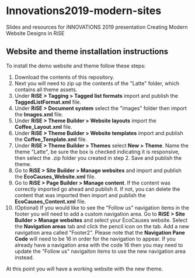 # Innovations2019-modern-sites
Slides and resources for iNNOVATIONS 2019 presentation Creating Modern Website Designs in RiSE

## Website and theme installation instructions
To install the demo website and theme follow these steps:
1. Download the contents of this repository.
2. Next you will need to zip up the contents of the "Latte" folder, which contains all theme assets.
3. Under **RiSE > Tagging > Tagged list formats** import and publish the **TaggedListFormat.xml** file.
4. Under **RiSE > Document system** select the "images" folder then import the **Images.xml** file.
5. Under **RiSE > Theme Builder > Website layouts** import the **Coffee_Layout.xml** file.
6. Under **RiSE > Theme Builder > Website templates** import and publish the **Coffee_Template.xml** file.
7. Under **RiSE > Theme Builder > Themes** select **New > Theme**. Name the theme "Latte", be sure the box is checked indicating it is responsive, then select the .zip folder you created in step 2. Save and publish the theme.
8. Go to **RiSE > Site Builder > Manage websites** and import and publish the **EcoCauses_Website.xml** file.
9. Go to **RiSE > Page Builder > Manage content**. If the content was correctly imported go ahead and publish it. If not, you can delete the content that was imported then import and publish the **EcoCauses_Content.xml** file.
10. (Optional) If you would like to see the "Follow us" navigation items in the footer you will need to add a custom navigation area. Go to **RiSE > Site Builder > Manage websites** and select your EcoCauses website. Select the **Navigation areas** tab and click the pencil icon on the tab. Add a new navigation area called "Footer2". Please note that the **Navigation Pane Code** will need to be 16 in order for the navigation to appear. If you already have a navigation area with the code 16 then you may need to update the "Follow us" navigaiton items to use the new navigation area instead.

At this point you will have a working website with the new theme.
